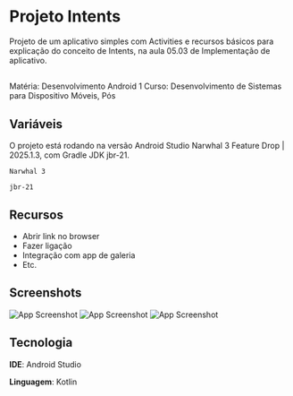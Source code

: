 
# Projeto Intents
Projeto de um aplicativo simples com Activities e recursos básicos para explicação do conceito de Intents, na aula 05.03 de Implementação de aplicativo.

##

Matéria: Desenvolvimento Android 1 
Curso: Desenvolvimento de Sistemas para Dispositivo Móveis, Pós


## Variáveis

O projeto está rodando na versão Android Studio Narwhal 3 Feature Drop | 2025.1.3, com Gradle JDK jbr-21.

`Narwhal 3`

`jbr-21`




## Recursos

- Abrir link no browser
- Fazer ligação
- Integração com app de galeria
- Etc.


## Screenshots

![App Screenshot](https://ibb.co/fVkp4kPP)
![App Screenshot](https://ibb.co/svGHZNFz)
![App Screenshot](https://ibb.co/j9LbVMML)


## Tecnologia

**IDE**: Android Studio 

**Linguagem**: Kotlin

